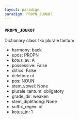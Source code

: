 ```yaml
---
layout: paradigm
paradigm: PROPN_JOUKOT
---
```

### ` PROPN_JOUKOT `

Dictionary class 1ko plurale tantum
* harmony: back
* upos: PROPN
* kotus_av: A
* possessive: False
* clitics: False
* deletion: ot
* pos: NOUN
* stem_vowel: None
* plurale_tantum: obligatory
* grade_dir: weaken
* stem_diphthong: None
* suffix_regex: ot
* kotus_tn: 1
